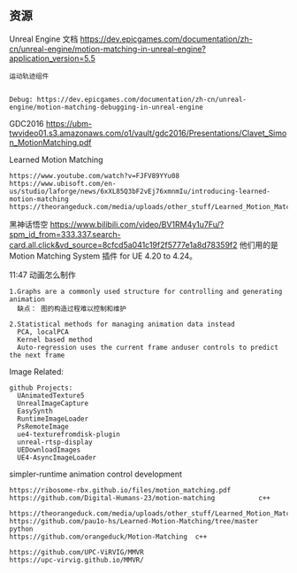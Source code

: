 ## 资源

Unreal Engine 文档 https://dev.epicgames.com/documentation/zh-cn/unreal-engine/motion-matching-in-unreal-engine?application_version=5.5
```
运动轨迹组件


Debug: https://dev.epicgames.com/documentation/zh-cn/unreal-engine/motion-matching-debugging-in-unreal-engine
```






GDC2016 https://ubm-twvideo01.s3.amazonaws.com/o1/vault/gdc2016/Presentations/Clavet_Simon_MotionMatching.pdf



Learned Motion Matching
```
https://www.youtube.com/watch?v=FJFV89YYu08
https://www.ubisoft.com/en-us/studio/laforge/news/6xXL85Q3bF2vEj76xmnmIu/introducing-learned-motion-matching
https://theorangeduck.com/media/uploads/other_stuff/Learned_Motion_Matching.pdf
```


黑神话悟空
https://www.bilibili.com/video/BV1RM4y1u7Fu/?spm_id_from=333.337.search-card.all.click&vd_source=8cfcd5a041c19f2f5777e1a8d78359f2
他们用的是Motion Matching System 插件 for UE 4.20 to 4.24。

11:47
动画怎么制作



```
1.Graphs are a commonly used structure for controlling and generating animation
  缺点： 图的构造过程难以控制和维护

2.Statistical methods for managing animation data instead
  PCA, localPCA
  Kernel based method
  Auto-regression uses the current frame anduser controls to predict the next frame
```


Image Related:
```
github Projects:
  UAnimatedTexture5
  UnrealImageCapture
  EasySynth
  RuntimeImageLoader
  PsRemoteImage
  ue4-texturefromdisk-plugin
  unreal-rtsp-display
  UEDownloadImages
  UE4-AsyncImageLoader
```

simpler-runtime animation control development
```
https://ribosome-rbx.github.io/files/motion_matching.pdf
https://github.com/Digital-Humans-23/motion-matching           c++

https://theorangeduck.com/media/uploads/other_stuff/Learned_Motion_Matching.pdf
https://github.com/pau1o-hs/Learned-Motion-Matching/tree/master         python
https://github.com/orangeduck/Motion-Matching  c++

https://github.com/UPC-ViRVIG/MMVR
https://upc-virvig.github.io/MMVR/
```


